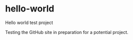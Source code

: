 # hello-world
Hello world test project

Testing the GitHub site in preparation for a potential project.
